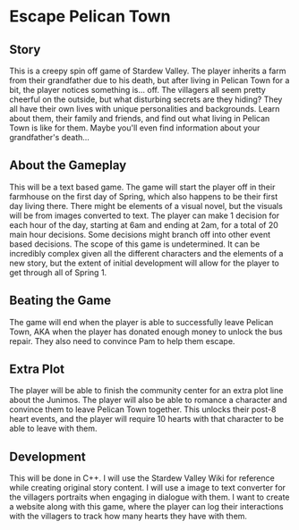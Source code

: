 # Escape Pelican Town
## Story
This is a creepy spin off game of Stardew Valley. The player inherits a farm from their grandfather due to his death, but after living in Pelican Town for a bit, the player notices something is... off. The villagers all seem pretty cheerful on the outside, but what disturbing secrets are they hiding? They all have their own lives with unique personalities and backgrounds. Learn about them, their family and friends, and find out what living in Pelican Town is like for them. Maybe you'll even find information about your grandfather's death... 

## About the Gameplay
This will be a text based game. The game will start the player off in their farmhouse on the first day of Spring, which also happens to be their first day living there. There might be elements of a visual novel, but the visuals will be from images converted to text. The player can make 1 decision for each hour of the day, starting at 6am and ending at 2am, for a total of 20 main hour decisions. Some decisions might branch off into other event based decisions. The scope of this game is undetermined. It can be incredibly complex given all the different characters and the elements of a new story, but the extent of initial development will allow for the player to get through all of Spring 1.

## Beating the Game
The game will end when the player is able to successfully leave Pelican Town, AKA when the player has donated enough money to unlock the bus repair. They also need to convince Pam to help them escape.

## Extra Plot
The player will be able to finish the community center for an extra plot line about the Junimos. The player will also be able to romance a character and convince them to leave Pelican Town together. This unlocks their post-8 heart events, and the player will require 10 hearts with that character to be able to leave with them.

## Development
This will be done in C++. I will use the Stardew Valley Wiki for reference while creating original story content. I will use a image to text converter for the villagers portraits when engaging in dialogue with them. I want to create a website along with this game, where the player can log their interactions with the villagers to track how many hearts they have with them.